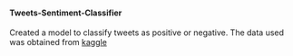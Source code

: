 #### Tweets-Sentiment-Classifier

Created a model to classify tweets as positive or negative.
The data used was obtained from [kaggle](https://www.kaggle.com/datasets/kazanova/sentiment140/data)
